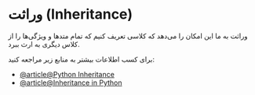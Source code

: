 # وراثت (Inheritance)

وراثت به ما این امکان را می‌دهد که کلاسی تعریف کنیم که تمام متدها و ویژگی‌ها را از کلاس دیگری به ارث ببرد.

برای کسب اطلاعات بیشتر به منابع زیر مراجعه کنید:
- [@article@Python Inheritance](https://www.w3schools.com/python/python_inheritance.asp)
- [@article@Inheritance in Python](https://www.javatpoint.com/inheritance-in-python)
